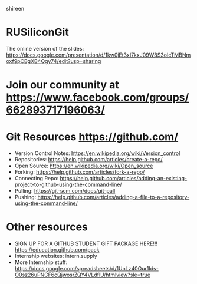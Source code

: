 shireen
# RUSiliconGit

The online version of the slides: https://docs.google.com/presentation/d/1kw0jEt3xI7kxJ09W8S3oIcTMBNmoxf9pCBgXB4Qgy74/edit?usp=sharing


# Join our community at https://www.facebook.com/groups/662893717196063/
# Git Resources https://github.com/
  
* Version Control Notes: https://en.wikipedia.org/wiki/Version_control
* Repositories: https://help.github.com/articles/create-a-repo/
* Open Source: https://en.wikipedia.org/wiki/Open_source
* Forking: https://help.github.com/articles/fork-a-repo/
* Connecting Repo: https://help.github.com/articles/adding-an-existing-project-to-github-using-the-command-line/
* Pulling: https://git-scm.com/docs/git-pull
* Pushing: https://help.github.com/articles/adding-a-file-to-a-repository-using-the-command-line/


# Other resources

* SIGN UP FOR A GITHUB STUDENT GIFT PACKAGE HERE!!! https://education.github.com/pack
* Internship websites: intern.supply
* More Internship stuff: https://docs.google.com/spreadsheets/d/1UnLz40Our1Ids-O0sz26uPNCF6cQjwosrZQY4VLdflU/htmlview?sle=true
